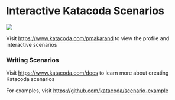 # Interactive Katacoda Scenarios

[![](http://shields.katacoda.com/katacoda/pmakarand/count.svg)](https://www.katacoda.com/pmakarand "Get your profile on Katacoda.com")

Visit https://www.katacoda.com/pmakarand to view the profile and interactive scenarios

### Writing Scenarios
Visit https://www.katacoda.com/docs to learn more about creating Katacoda scenarios

For examples, visit https://github.com/katacoda/scenario-example
